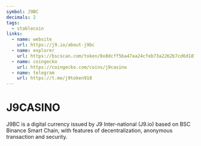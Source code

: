 ```yaml
---
symbol: J9BC
decimals: 2
tags:
  - stablecoin
links:
  - name: website
    url: https://j9.io/about-j9bc
  - name: explorer
    url: https://bscscan.com/token/0x8dcff5ba47aa24cfeb73a2262b7cd6d18739600c
  - name: coingecko
    url: https://coingecko.com/coins/j9casino
  - name: telegram
    url: https://t.me/j9token918
---
```


# J9CASINO

J9BC is a digital currency issued by J9 Inter-national (J9.io) based on BSC Binance Smart Chain, with features of decentralization, anonymous transaction and security.
